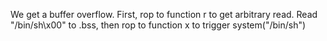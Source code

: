 We get a buffer overflow. First, rop to function r to get arbitrary read. Read "/bin/sh\x00" to .bss, then rop to function x to trigger system("/bin/sh")
